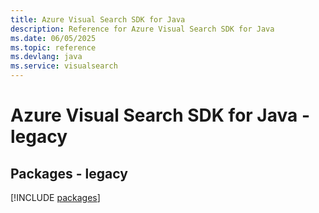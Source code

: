 ```yaml
---
title: Azure Visual Search SDK for Java
description: Reference for Azure Visual Search SDK for Java
ms.date: 06/05/2025
ms.topic: reference
ms.devlang: java
ms.service: visualsearch
---
```

# Azure Visual Search SDK for Java - legacy
## Packages - legacy
[!INCLUDE [packages](visual-search-index.md)]